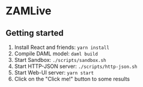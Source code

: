 # ZAMLive

## Getting started

1. Install React and friends: `yarn install`
1. Compile DAML model: `daml build`
1. Start Sandbox: `./scripts/sandbox.sh`
1. Start HTTP-JSON server: `./scripts/http-json.sh`
1. Start Web-UI server: `yarn start`
1. Click on the "Click me!" button to some results

